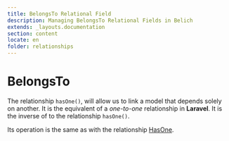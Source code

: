 ```yaml
---
title: BelongsTo Relational Field
description: Managing BelongsTo Relational Fields in Belich
extends: _layouts.documentation
section: content
locate: en
folder: relationships
---
```


# BelongsTo

The relationship `hasOne()`, will allow us to link a model that depends solely on another. It is the equivalent of a *one-to-one* relationship in **Laravel**. It is the inverse of to the relationship `hasOne()`.

Its operation is the same as with the relationship [HasOne](../hasOne).
